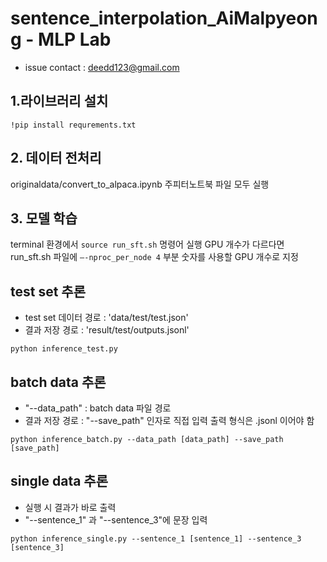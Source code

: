 # sentence_interpolation_AiMalpyeong - MLP Lab
- issue contact : deedd123@gmail.com
## 1.라이브러리 설치
```
!pip install requrements.txt
```
## 2. 데이터 전처리
originaldata/convert_to_alpaca.ipynb 주피터노트북 파일 모두 실행
 
## 3. 모델 학습
terminal 환경에서 `source run_sft.sh` 명령어 실행 GPU 개수가 다르다면 
run_sft.sh 파일에 `—-nproc_per_node 4` 부분 숫자를 사용할 GPU 개수로 지정

## test set 추론
- test set 데이터 경로 : 'data/test/test.json'
- 결과 저장 경로 : 'result/test/outputs.jsonl'
```
python inference_test.py
```

## batch data 추론
- "--data_path" : batch data 파일 경로
- 결과 저장 경로 : "--save_path" 인자로 직접 입력 출력 형식은 .jsonl 이어야 함

```
python inference_batch.py --data_path [data_path] --save_path [save_path]
```

## single data 추론
- 실행 시 결과가 바로 출력
- "--sentence_1" 과 "--sentence_3"에 문장 입력
```
python inference_single.py --sentence_1 [sentence_1] --sentence_3 [sentence_3]
```
